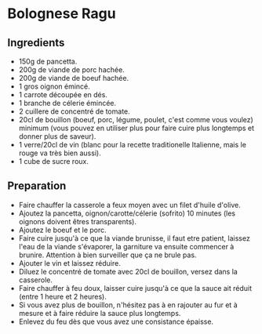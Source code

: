 # Bolognese Ragu

## Ingredients 

- 150g de pancetta.
- 200g de viande de porc hachée.
- 200g de viande de boeuf hachée.
- 1 gros oignon émincé.
- 1 carrote découpée en dés.
- 1 branche de célerie émincée.
- 2 cuillere de concentré de tomate.
- 20cl de bouillon (boeuf, porc, légume, poulet, c'est comme vous voulez) minimum (vous pouvez en utiliser plus pour faire cuire plus longtemps et donner plus de saveur).
- 1 verre/20cl de vin (blanc pour la recette traditionelle Italienne, mais le rouge va très bien aussi).
- 1 cube de sucre roux.

## Preparation

- Faire chauffer la casserole a feux moyen avec un filet d'huile d'olive.
- Ajoutez la pancetta, oignon/carotte/célerie (sofrito) 10 minutes (les oignons doivent êtres transparents).
- Ajoutez le boeuf et le porc.
- Faire cuire jusqu'à ce que la viande brunisse, il faut etre patient, laissez l'eau de la viande s'évaporer, la garniture va ensuite commencer à brunire.
    Attention à bien surveiller que ça ne brule pas.
- Ajouter le vin et laissez réduire.
- Diluez le concentré de tomate avec 20cl de bouillon, versez dans la casserole.
- Faire chauffer à feu doux, laisser cuire jusqu'à ce que la sauce ait réduit (entre 1 heure et 2 heures).
- Si vous avez plus de bouillon, n'hésitez pas à en rajouter au fur et à mesure et à faire réduire la sauce plus longtemps.
- Enlevez du feu dès que vous avez une consistance épaisse.
